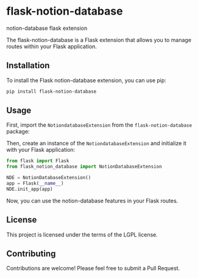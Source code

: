 # flask-notion-database

notion-database flask extension

The flask-notion-database is a Flask extension that allows you to manage routes within your Flask application. 

## Installation

To install the Flask notion-database extension, you can use pip:

```bash
pip install flask-notion-database
```

## Usage

First, import the `NotiondatabaseExtension` from the `flask-notion-database` package:

Then, create an instance of the `NotiondatabaseExtension` and initialize it with your Flask application:

```python
from flask import Flask
from flask_notion_database import NotionDatabaseExtension

NDE = NotionDatabaseExtension()
app = Flask(__name__)
NDE.init_app(app)
```

Now, you can use the notion-database features in your Flask routes.

## License

This project is licensed under the terms of the LGPL license.

## Contributing

Contributions are welcome! Please feel free to submit a Pull Request.